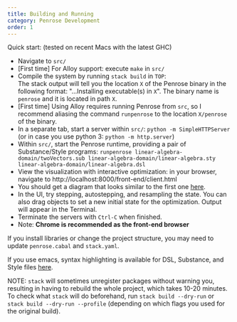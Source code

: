 ```yaml
---
title: Building and Running
category: Penrose Development
order: 1
---
```


Quick start: (tested on recent Macs with the latest GHC)

* Navigate to `src/`
* [First time] For Alloy support: execute `make` in `src/`
* Compile the system by running `stack build` in `TOP`: <br />
The stack output will tell you the location `X` of the Penrose binary in the following format: 
"...Installing executable(s) in `X`".
The binary name is `penrose` and it is located in path `X`.
* [First time] Using Alloy requires running Penrose from `src`, so I recommend aliasing the command `runpenrose` to the location `X/penrose` of the binary. 
* In a separate tab, start a server within `src/`: `python -m SimpleHTTPServer` (or in case you use python 3: `python -m http.server`)
* Within `src/`, start the Penrose runtime, providing a pair of Substance/Style programs: `runpenrose linear-algebra-domain/twoVectors.sub linear-algebra-domain/linear-algebra.sty linear-algebra-domain/linear-algebra.dsl`
* View the visualization with interactive optimization: in your browser, navigate to http://localhost:8000/front-end/client.html
* You should get a diagram that looks similar to the first one [here](https://github.com/penrose/penrose/wiki/The-LA-Domain-Full-Spec).
* In the UI, try stepping, autostepping, and resampling the state. You can also drag objects to set a new initial state for the optimization. Output will appear in the Terminal.
* Terminate the servers with `Ctrl-C` when finished.
* Note: __Chrome is recommended as the front-end browser__

If you install libraries or change the project structure, you may need to update `penrose.cabal` and `stack.yaml`.

If you use emacs, syntax highlighting is available for DSL, Substance, and Style files [here](https://github.com/penrose/penrose/tree/master/src/penrose-modes).

NOTE: `stack` will sometimes unregister packages without warning you, resulting in having to rebuild the whole project, which takes 10-20 minutes. To check what `stack` will do beforehand, run `stack build --dry-run` or `stack build --dry-run --profile` (depending on which flags you used for the original build).
